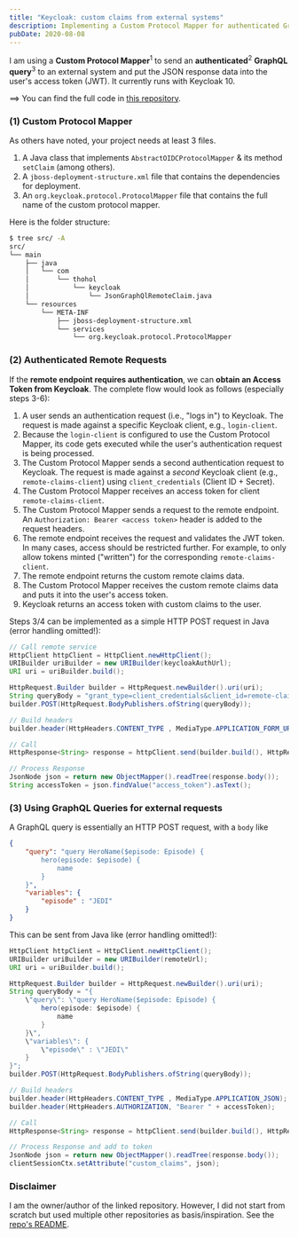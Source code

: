 ```yaml
---
title: "Keycloak: custom claims from external systems"
description: Implementing a Custom Protocol Mapper for authenticated GraphQL queries
pubDate: 2020-08-08
---
```


I am using a **Custom Protocol Mapper**<sup>1</sup> to send an **authenticated**<sup>2</sup> **GraphQL query**<sup>3</sup> to an external system and put the JSON response data into the user's access token (JWT). It currently runs with Keycloak 10.

==> You can find the full code in [this repository][1].

### (1) Custom Protocol Mapper
As others have noted, your project needs at least 3 files.

1. A Java class that implements `AbstractOIDCProtocolMapper` & its method `setClaim` (among others).
1. A `jboss-deployment-structure.xml` file that contains the dependencies for deployment.
1. An `org.keycloak.protocol.ProtocolMapper` file that contains the full name of the custom protocol mapper.

Here is the folder structure:
```bash
$ tree src/ -A
src/
└── main
    ├── java
    │   └── com
    │       └── thohol
    │           └── keycloak
    │               └── JsonGraphQlRemoteClaim.java
    └── resources
        └── META-INF
            ├── jboss-deployment-structure.xml
            └── services
                └── org.keycloak.protocol.ProtocolMapper

```

### (2) Authenticated Remote Requests

If the **remote endpoint requires authentication**, we can **obtain an Access Token from Keycloak**. The complete flow would look as follows (especially steps 3-6):

1. A user sends an authentication request (i.e., "logs in") to Keycloak. The request is made against a specific Keycloak client, e.g., `login-client`.
2. Because the `login-client` is configured to use the Custom Protocol Mapper, its code gets executed while the user's authentication request is being processed.
3. The Custom Protocol Mapper sends a second authentication request to Keycloak. The request is made against a *second* Keycloak client (e.g., `remote-claims-client`) using `client_credentials` (Client ID + Secret).
4. The Custom Protocol Mapper receives an access token for client `remote-claims-client`.
5. The Custom Protocol Mapper sends a request to the remote endpoint. An `Authorization: Bearer <access token>` header is added to the request headers.
6. The remote endpoint receives the request and validates the JWT token. In many cases, access should be restricted further. For example, to only allow tokens minted ("written") for the corresponding `remote-claims-client`.
7. The remote endpoint returns the custom remote claims data.
8. The Custom Protocol Mapper receives the custom remote claims data and puts it into the user's access token.
9. Keycloak returns an access token with custom claims to the user.


Steps 3/4 can be implemented as a simple HTTP POST request in Java (error handling omitted!):
```java
// Call remote service
HttpClient httpClient = HttpClient.newHttpClient();
URIBuilder uriBuilder = new URIBuilder(keycloakAuthUrl);
URI uri = uriBuilder.build();

HttpRequest.Builder builder = HttpRequest.newBuilder().uri(uri);
String queryBody = "grant_type=client_credentials&client_id=remote-claims-client&client_secret=dfebc62a-e8d7-4ab3-9196-258ddb5684ab";
builder.POST(HttpRequest.BodyPublishers.ofString(queryBody));

// Build headers
builder.header(HttpHeaders.CONTENT_TYPE , MediaType.APPLICATION_FORM_URLENCODED);

// Call
HttpResponse<String> response = httpClient.send(builder.build(), HttpResponse.BodyHandlers.ofString());

// Process Response
JsonNode json = return new ObjectMapper().readTree(response.body());
String accessToken = json.findValue("access_token").asText();
```

### (3) Using GraphQL Queries for external requests

A GraphQL query is essentially an HTTP POST request, with a `body` like
```json
{
    "query": "query HeroName($episode: Episode) {
        hero(episode: $episode) {
            name
        }
    }",
    "variables": {
        "episode" : "JEDI"
    }
}
```

This can be sent from Java like (error handling omitted!):
```java
HttpClient httpClient = HttpClient.newHttpClient();
URIBuilder uriBuilder = new URIBuilder(remoteUrl);
URI uri = uriBuilder.build();

HttpRequest.Builder builder = HttpRequest.newBuilder().uri(uri);
String queryBody = "{
    \"query\": \"query HeroName($episode: Episode) {
        hero(episode: $episode) {
            name
        }
    }\",
    \"variables\": {
        \"episode\" : \"JEDI\"
    }
}";
builder.POST(HttpRequest.BodyPublishers.ofString(queryBody));

// Build headers
builder.header(HttpHeaders.CONTENT_TYPE , MediaType.APPLICATION_JSON);
builder.header(HttpHeaders.AUTHORIZATION, "Bearer " + accessToken);

// Call
HttpResponse<String> response = httpClient.send(builder.build(), HttpResponse.BodyHandlers.ofString());

// Process Response and add to token
JsonNode json = return new ObjectMapper().readTree(response.body());
clientSessionCtx.setAttribute("custom_claims", json);
```


### Disclaimer
I am the owner/author of the linked repository. However, I did not start from scratch but used multiple other repositories as basis/inspiration. See the [repo's README][2].


  [1]: https://github.com/tholst/keycloak-json-graphql-remote-claim
  [2]: https://github.com/tholst/keycloak-json-graphql-remote-claim/blob/master/README.md